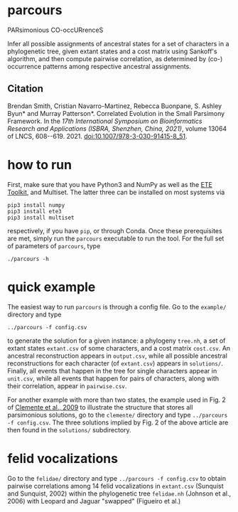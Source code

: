 # parcours

PARsimonious CO-occURrenceS

Infer all possible assignments of ancestral states for a set of
characters in a phylogenetic tree, given extant states and a cost
matrix using Sankoff's algorithm, and then compute pairwise
correlation, as determined by (co-) occurrence patterns among
respective ancestral assignments.

## Citation

Brendan Smith, Cristian Navarro-Martinez, Rebecca Buonpane, S. Ashley
Byun\* and Murray Patterson\*. Correlated Evolution in the Small
Parsimony Framework. In the *17th International Symposium on
Bioinformatics Research and Applications (ISBRA, Shenzhen, China,
2021)*, volume 13064 of LNCS,
608--619. 2021. [doi:10.1007/978-3-030-91415-8_51](https://doi.org/10.1007/978-3-030-91415-8_51).


# how to run

First, make sure that you have Python3 and NumPy as well as the [ETE
Toolkit](http://etetoolkit.org/), and Multiset.  The latter three can be installed on
most systems via

    pip3 install numpy
    pip3 install ete3
    pip3 install multiset

respectively, if you have `pip`, or through Conda.  Once these
prerequisites are met, simply run the `parcours` executable to run the
tool.  For the full set of parameters of `parcours`, type

    ./parcours -h

# quick example

The easiest way to run `parcours` is through a config file.  Go to the
`example/` directory and type

    ../parcours -f config.csv

to generate the solution for a given instance: a phylogeny `tree.nh`,
a set of extant states `extant.csv` of some characters, and a cost
matrix `cost.csv`.  An ancestral reconstruction appears in
`output.csv`, while all possible ancestral reconstructions for each
character (of `extant.csv`) appears in `solutions/`.  Finally, all
events that happen in the tree for single characters appear in
`unit.csv`, while all events that happen for pairs of characters,
along with their correlation, appear in `pairwise.csv`.

For another example with more than two states, the example used in
Fig. 2 of [Clemente et al.,
2009](https://www.ncbi.nlm.nih.gov/pmc/articles/PMC2677398/) to
illustrate the structure that stores all parsimonious solutions, go to
the `clemente/` directory and type `../parcours -f config.csv`.  The
three solutions implied by Fig. 2 of the above article are then found
in the `solutions/` subdirectory.

# felid vocalizations

Go to the `felidae/` directory and type `../parcours -f config.csv` to
obtain pairwise correlations among 14 felid vocalizations in
`extant.csv` (Sunquist and Sunquist, 2002) within the phylogenetic
tree `felidae.nh` (Johnson et al., 2006) with Leopard and Jaguar
"swapped" (Figueiro et al.)
